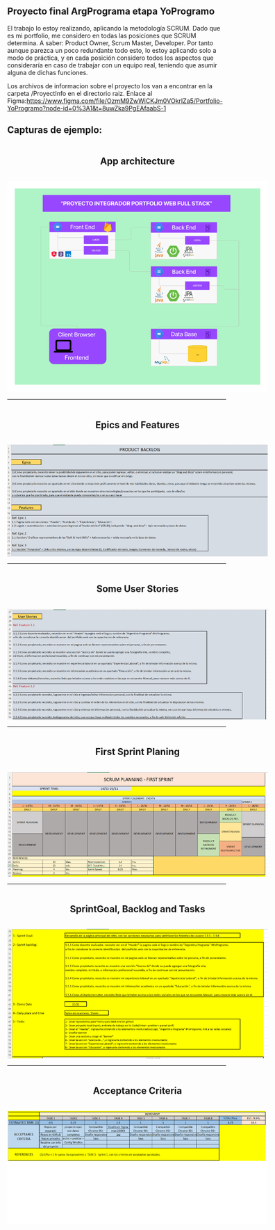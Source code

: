 ## Proyecto final ArgPrograma etapa YoProgramo

El trabajo lo estoy realizando, aplicando la metodología SCRUM. Dado que es mi portfolio, me considero en todas las posiciones que SCRUM determina. A saber: Product Owner, Scrum Master, Developer. Por tanto aunque parezca un poco redundante todo esto, lo estoy aplicando solo a modo de práctica, y en cada posición considero todos los aspectos que consideraría en caso de trabajar con un equipo real, teniendo que asumir alguna de dichas funciones.

Los archivos de informacion sobre el proyecto los van a encontrar en la carpeta /ProyectInfo en el directorio raiz.
Enlace al Figma:https://www.figma.com/file/OzmM9ZwWiCKJm0VOkrIZa5/Portfolio-YoProgramo?node-id=0%3A1&t=8uwZka9PgEAfaabS-1

## Capturas de ejemplo:

<div style="display:grid;align-items:center; justify-items:center;gap:1rem;">
<h2 style="text-align:center;">App architecture</h2>
<img src="./ProjectInfo/img/YoProgramo-PortfolioWeb-Arquitectura-Manuel-Bravard.png" alt="App architecture" style="max-width:600px; max-height=600px;">
</div>

<hr style="margin:1rem 0;">

<div style="display:grid;align-items:center; justify-items:center;gap:1rem;">
<h2 style="text-align:center;">Epics and Features</h2>
<img src="./ProjectInfo/img/Epics-Features.png" alt="Epics and Features" style="max-width:600px; max-height=600px;">
</div>

<hr style="margin:1rem 0;">

<div style="display:grid;align-items:center; justify-items:center;gap:1rem;">
<h2 style="text-align:center;">Some User Stories</h2>
<img src="./ProjectInfo/img/Some-User-Stories.png" alt="User Stories" style="max-width:600px; max-height=600px;">
</div>

<hr style="margin:1rem 0;">

<div style="display:grid;align-items:center; justify-items:center;gap:1rem;">
<h2 style="text-align:center;">First Sprint Planing</h2>
<img src="./ProjectInfo/img/First-Sprint-Planing.png" alt="First Sprint Planing" style="max-width:600px; max-height=600px;">
</div>

<hr style="margin:1rem 0;">

<div style="display:grid;align-items:center; justify-items:center;gap:1rem;">
<h2 style="text-align:center;">SprintGoal, Backlog and Tasks</h2>
<img src="./ProjectInfo/img/SprintGoal-Backlog-Tasks.png" alt="SprintGoal Backlog and Tasks" style="max-width:600px; max-height=600px;">
</div>

<hr style="margin:1rem 0;">

<div style="display:grid;align-items:center; justify-items:center;gap:1rem;">
<h2 style="text-align:center;">Acceptance Criteria</h2>
<img src="./ProjectInfo/img/Acceptance-Criteria.png" alt="Acceptance Criteria" style="max-width:600px; max-height=600px;">
</div>
